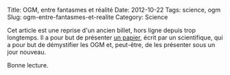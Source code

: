 Title:      OGM, entre fantasmes et réalité
Date:       2012-10-22
Tags:       science, ogm
Slug:       ogm-entre-fantasmes-et-realite
Category:   Science


Cet article est une reprise d'un ancien billet, hors ligne depuis trop
longtemps. Il a pour but de présenter [un papier][1], écrit par un scientifique,
qui a pour but de démystifier les OGM et, peut-être, de les présenter sous un
jour nouveau.

Bonne lecture.


  [1]: static/pdf/ogm.pdf

